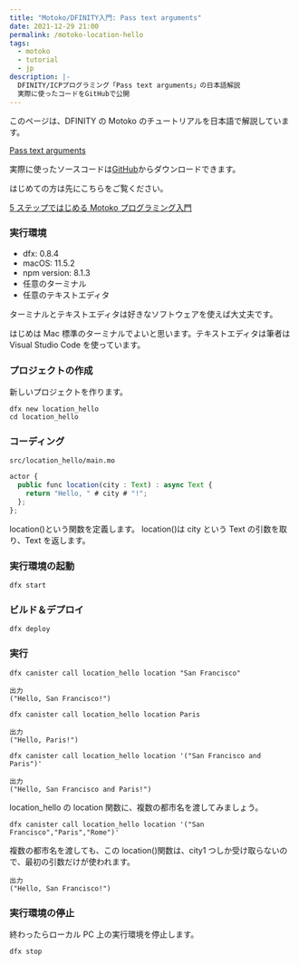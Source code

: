 ```yaml
---
title: "Motoko/DFINITY入門: Pass text arguments"
date: 2021-12-29 21:00
permalink: /motoko-location-hello
tags:
  - motoko
  - tutorial
  - jp
description: |-
  DFINITY/ICPプログラミング「Pass text arguments」の日本語解説
  実際に使ったコードをGitHubで公開
---
```


このページは、DFINITY の Motoko のチュートリアルを日本語で解説しています。

[Pass text arguments](https://smartcontracts.org/docs/developers-guide/tutorials/hello-location.html)

実際に使ったソースコードは[GitHub](https://github.com/smacon-dev/motoko-tutorial/tree/main/location_hello)からダウンロードできます。

はじめての方は先にこちらをご覧ください。

[5 ステップではじめる Motoko プログラミング入門](/hello-motoko)

### 実行環境

- dfx: 0.8.4
- macOS: 11.5.2
- npm version: 8.1.3
- 任意のターミナル
- 任意のテキストエディタ

ターミナルとテキストエディタは好きなソフトウェアを使えば大丈夫です。

はじめは Mac 標準のターミナルでよいと思います。テキストエディタは筆者は Visual Studio Code を使っています。

### プロジェクトの作成

新しいプロジェクトを作ります。

```
dfx new location_hello
cd location_hello
```

### コーディング

`src/location_hello/main.mo`

```ts
actor {
  public func location(city : Text) : async Text {
    return "Hello, " # city # "!";
  };
};
```

location()という関数を定義します。
location()は city という Text の引数を取り、Text を返します。

### 実行環境の起動

```
dfx start
```

### ビルド＆デプロイ

```
dfx deploy
```

### 実行

```
dfx canister call location_hello location "San Francisco"
```

```
出力
("Hello, San Francisco!")
```

```
dfx canister call location_hello location Paris
```

```
出力
("Hello, Paris!")
```

```
dfx canister call location_hello location '("San Francisco and Paris")'
```

```
出力
("Hello, San Francisco and Paris!")
```

location_hello の location 関数に、複数の都市名を渡してみましょう。

```
dfx canister call location_hello location '("San Francisco","Paris","Rome")'
```

複数の都市名を渡しても、この location()関数は、city1 つしか受け取らないので、最初の引数だけが使われます。

```
出力
("Hello, San Francisco!")
```

### 実行環境の停止

終わったらローカル PC 上の実行環境を停止します。

```
dfx stop
```
